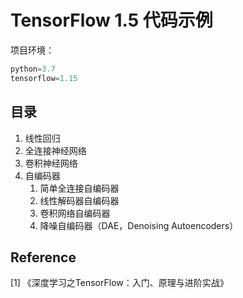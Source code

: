 # TensorFlow 1.5 代码示例

项目环境：
```python
python=3.7
tensorflow=1.15
```

## 目录
1. 线性回归
2. 全连接神经网络
3. 卷积神经网络
4. 自编码器
    1. 简单全连接自编码器
    2. 线性解码器自编码器
    3. 卷积网络自编码器
    4. 降噪自编码器（DAE，Denoising Autoencoders）


## Reference
[1] 《深度学习之TensorFlow：入门、原理与进阶实战》
